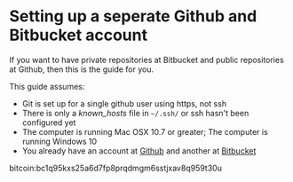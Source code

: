 # Setting up a seperate Github and Bitbucket account

If you want to have private repositories at Bitbucket and public repositories at 
Github, then this is the guide for you.

This guide assumes: 

+ Git is set up for a single github user using https, not ssh 
+ There is only a *known_hosts* file in `~/.ssh/` or ssh hasn't been configured yet
+ The computer is running Mac OSX 10.7 or greater; The computer is running Windows 10
+ You already have an account at [Github](http://www.github.com) and another at [Bitbucket](http://bitbucket.org)

bitcoin:bc1q95kxs25a6d7fp8prqdmgm6sstjxav8q959t30u